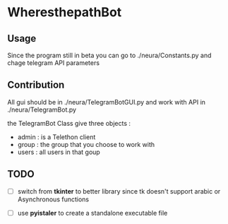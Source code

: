 # WheresthepathBot

## Usage

Since the program still in beta you can go to ./neura/Constants.py and chage telegram API parameters

## Contribution

All gui should be in ./neura/TelegramBotGUI.py and work with API in ./neura/TelegramBot.py

the TelegramBot Class give three objects :
- admin : is a Telethon client
- group  : the group that you choose to work with
- users : all users in that goup

## TODO
- [ ] switch from **tkinter** to better library since tk doesn't support arabic or  Asynchronous functions
- [ ] use **pyistaler** to create a standalone executable file


